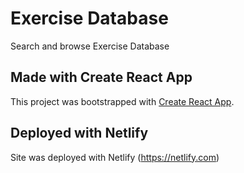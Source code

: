 # Exercise Database

Search and browse Exercise Database

## Made with Create React App

This project was bootstrapped with [Create React App](https://github.com/facebook/create-react-app).

## Deployed with Netlify

Site was deployed with Netlify (https://netlify.com)
